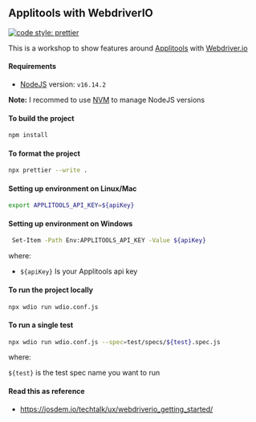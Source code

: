 ## Applitools with WebdriverIO

[![code style: prettier](https://img.shields.io/badge/code_style-prettier-ff69b4.svg?style=flat-square)](https://github.com/prettier/prettier)

This is a workshop to show features around [Applitools](https://applitools.com/) with [Webdriver.io](https://webdriver.io/)

#### Requirements

- [NodeJS](https://nodejs.org/en/) version: `v16.14.2`

**Note:** I recommed to use [NVM](https://github.com/nvm-sh/nvm) to manage NodeJS versions

#### To build the project

```bash
npm install
```

#### To format the project

```bash
npx prettier --write .
```

#### Setting up environment on Linux/Mac

```bash
export APPLITOOLS_API_KEY=${apiKey}
```

#### Setting up environment on Windows

```bash
 Set-Item -Path Env:APPLITOOLS_API_KEY -Value ${apiKey}
```

where:

- `${apiKey}` Is your Applitools api key

#### To run the project locally

```bash
npx wdio run wdio.conf.js
```

#### To run a single test

```bash
npx wdio run wdio.conf.js --spec=test/specs/${test}.spec.js
```

where:

`${test}` is the test spec name you want to run

#### Read this as reference

- https://josdem.io/techtalk/ux/webdriverio_getting_started/
